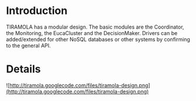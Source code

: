 # Introduction #

TIRAMOLA has a modular design. The basic modules are the Coordinator, the Monitoring, the EucaCluster and the DecisionMaker. Drivers can be added/extended for other NoSQL databases or other systems by confirming to the general API.

# Details #

![http://tiramola.googlecode.com/files/tiramola-design.png](http://tiramola.googlecode.com/files/tiramola-design.png)
